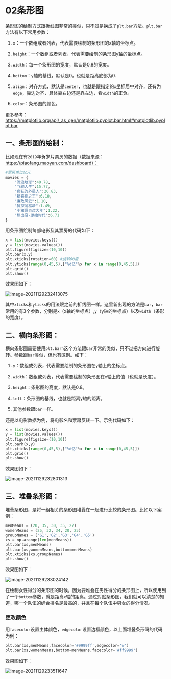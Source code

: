 # 02条形图

条形图的绘制方式跟折线图非常的类似，只不过是换成了`plt.bar`方法。`plt.bar`方法有以下常用参数：

1. `x`：一个数组或者列表，代表需要绘制的条形图的x轴的坐标点。

2. `height`：一个数组或者列表，代表需要绘制的条形图y轴的坐标点。

3. `width`：每一个条形图的宽度，默认是0.8的宽度。

4. `bottom`：`y`轴的基线，默认是0，也就是距离底部为0.

5. `align`：对齐方式，默认是`center`，也就是跟指定的`x`坐标居中对齐，还有为`edge`，靠边对齐，具体靠右边还是靠左边，看`width`的正负。

6. `color`：条形图的颜色。

更多参考：https://matplotlib.org/api/_as_gen/matplotlib.pyplot.bar.html#matplotlib.pyplot.bar

   

## 一、条形图的绘制：

比如现在有`2019`年贺岁片票房的数据（数据来源：https://piaofang.maoyan.com/dashboard）：

```python
#票房单位亿元
movies = {
    "流浪地球":40.78,
    "飞驰人生":15.77,
    "疯狂的外星人":20.83,
    "新喜剧之王":6.10,
    "廉政风云":1.10,
    "神探蒲松龄":1.49,
    "小猪佩奇过大年":1.22,
    "熊出没·原始时代":6.71
}
```

用条形图绘制每部电影及其票房的代码如下：

```python
x = list(movies.keys())
y = list(movies.values())
plt.figure(figsize=(10,10))
plt.bar(x,y)
plt.xticks(rotation=60) #旋转60度
plt.yticks(range(0,45,5),["%d亿"%x for x in range(0,45,5)])
plt.grid()
plt.show()
```

效果图如下：

![image-20211129232413075](https://i.loli.net/2021/11/29/j25U8Q1ToMIYKWd.png)

其中`xticks`和`yticks`的用法跟之前的折线图一样。这里新出现的方法是`bar`，`bar`常用的有3个参数，分别是`x`（x轴的坐标点）,`y`（y轴的坐标点）以及`width`（条形的宽度）。

## 二、横向条形图：

横向条形图需要使用`plt.barh`这个方法跟`bar`非常的类似，只不过把方向进行旋转。参数跟`bar`类似，但也有区别。如下：

1. `y`：数组或列表，代表需要绘制的条形图在`y`轴上的坐标点。

2. `width`：数组或列表，代表需要绘制的条形图在`x`轴上的值（也就是长度）。

3. `height`：条形图的高度，默认是0.8。

4. `left`：条形图的基线，也就是距离y轴的距离。

5. 其他参数跟`bar`一样。

   

还是以电影数据为例，将电影名和票房反转一下。示例代码如下：

```python
x = list(movies.keys())
y = list(movies.values())
plt.figure(figsize=(10,10))
plt.barh(x,y)
plt.xticks(range(0,45,5),["%d亿"%x for x in range(0,45,5)])
plt.grid()
plt.show()
```

效果图如下：

![image-20211129232801313](https://i.loli.net/2021/11/29/b6uVfEHn8BDq3gN.png)

## 三、堆叠条形图：

堆叠条形图，是将一组相关的条形图堆叠在一起进行比较的条形图。比如以下案例：

```python
menMeans = (20, 35, 30, 35, 27)
womenMeans = (25, 32, 34, 20, 25)
groupNames = ('G1','G2','G3','G4','G5')
xs = np.arange(len(menMeans))
plt.bar(xs,menMeans)
plt.bar(xs,womenMeans,bottom=menMeans)
plt.xticks(xs,groupNames)
plt.show()
```

效果图如下：

![image-20211129233024142](https://i.loli.net/2021/11/29/Xw4Ttsv2CLUOeaF.png)

在绘制女性得分的条形图的时候，因为要堆叠在男性得分的条形图上，所以使用到了一个`bottom`参数，就是距离`x`轴的距离。通过对贴条形图，我们就可以清楚的知道，哪一个队伍的综合排名是最高的，并且在每个队伍中男女的得分情况。

### 更改颜色

用`facecolor`设置主体颜色，`edgecolor`设置边框颜色，以上面堆叠条形码的代码为例：

```python
plt.bar(xs,menMeans,facecolor='#9999ff',edgecolor='w')
plt.bar(xs,womenMeans,bottom=menMeans,facecolor='#ff9999')
```

效果图如下：

![image-20211129233511647](https://i.loli.net/2021/11/29/3ihm9eH2ywtIBnp.png)